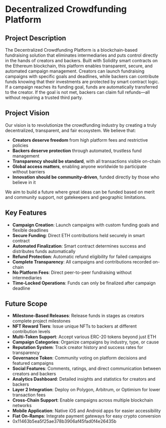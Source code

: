 # Decentralized Crowdfunding Platform

## Project Description

The Decentralized Crowdfunding Platform is a blockchain-based fundraising solution that eliminates intermediaries and puts control directly in the hands of creators and backers. Built with Solidity smart contracts on the Ethereum blockchain, this platform enables transparent, secure, and automated campaign management. Creators can launch fundraising campaigns with specific goals and deadlines, while backers can contribute funds knowing that their investments are protected by smart contract logic. If a campaign reaches its funding goal, funds are automatically transferred to the creator. If the goal is not met, backers can claim full refunds—all without requiring a trusted third party.

## Project Vision

Our vision is to revolutionize the crowdfunding industry by creating a truly decentralized, transparent, and fair ecosystem. We believe that:

- **Creators deserve freedom** from high platform fees and restrictive policies
- **Backers deserve protection** through automated, trustless fund management
- **Transparency should be standard**, with all transactions visible on-chain
- **Global access matters**, enabling anyone worldwide to participate without barriers
- **Innovation should be community-driven**, funded directly by those who believe in it

We aim to build a future where great ideas can be funded based on merit and community support, not gatekeepers and geographic limitations.

## Key Features

- **Campaign Creation**: Launch campaigns with custom funding goals and flexible deadlines
- **Secure Funding**: Direct ETH contributions held securely in smart contract
- **Automated Finalization**: Smart contract determines success and distributes funds automatically
- **Refund Protection**: Automatic refund eligibility for failed campaigns
- **Complete Transparency**: All campaigns and contributions recorded on-chain
- **No Platform Fees**: Direct peer-to-peer fundraising without intermediaries
- **Time-Locked Operations**: Funds can only be finalized after campaign deadline

## Future Scope

- **Milestone-Based Releases**: Release funds in stages as creators complete project milestones
- **NFT Reward Tiers**: Issue unique NFTs to backers at different contribution levels
- **Multi-Token Support**: Accept various ERC-20 tokens beyond just ETH
- **Campaign Categories**: Organize campaigns by industry, type, or cause
- **Reputation System**: Track creator history and success rates for transparency
- **Governance Token**: Community voting on platform decisions and featured campaigns
- **Social Features**: Comments, ratings, and direct communication between creators and backers
- **Analytics Dashboard**: Detailed insights and statistics for creators and backers
- **Layer 2 Integration**: Deploy on Polygon, Arbitrum, or Optimism for lower transaction fees
- **Cross-Chain Support**: Enable campaigns across multiple blockchain networks
- **Mobile Application**: Native iOS and Android apps for easier accessibility
- **Fiat On-Ramps**: Integrate payment gateways for easy crypto conversion
- 0x11463b5ea5f25ae378b3906af45fad0f4e26435b
